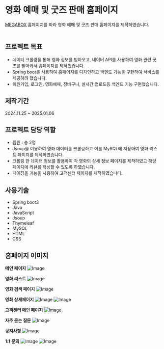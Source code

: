 # 영화 예매 및 굿즈 판매 홈페이지
[MEGABOX](https://www.megabox.co.kr/?NaPm=ct%3Dm9zn011t%7Cci%3Dcheckout%7Ctr%3Dds%7Ctrx%3Dnull%7Chk%3Dda178c1814fed8dbb20714e5f5a716b44f7a913b) 홈페이지를 따라 영화 예매 및 굿즈 판매 홈페이지를 제작하였습니다. <br><br>

## 프로젝트 목표
- 데이터 크롤링을 통해 영화 정보를 받아오고, 네이버 API를 사용하여 영화 관련 굿즈를 받아와서 홈페이지를 제작했습니다.
- Spring boot를 사용하여 홈페이지를 디자인하고 백엔드 기능을 구현하여 서비스를 제공하려 했습니다.
- 회원가입, 로그인, 영화예매, 장바구니, 실시간 업로드등 백엔드 기능 구현했습니다.

## 제작기간
2024.11.25 ~ 2025.01.06

## 프로젝트 담당 역할
- 팀원 : 총 2명
- Jsoup을 이용하여 영화 데이터를 크롤링하고 이를 MySQL에 저장하여 영화 리스트 페이지를 제작하였습니다.
- 크롤링 한 데이터 정보를 활용하여 각 영화의 상세 정보 페이지를 제작하였고 해당 페이지에 리뷰를 작성할 수 있도록 하였습니다.
- 페이징을 기능을 사용하여 고객센터 페이지를 제작하였습니다.

## 사용기술
- Spring boot3
- Java
- JavaScript
- Jsoup
- Thymeleaf
- MySQL
- HTML
- CSS

## 홈페이지 이미지

**메인 페이지**
![Image](https://github.com/user-attachments/assets/281ecc57-cee7-4b0d-8d65-ebbcb83ab734)

**영화 리스트**
![Image](https://github.com/user-attachments/assets/46346ee7-c5bb-48c6-a1eb-26db28f9adbc)

**영화 검색 페이지**
![Image](https://github.com/user-attachments/assets/6a6f0496-f72e-453e-8843-ee4e7b5ab490)

**영화 상세페이지**
![Image](https://github.com/user-attachments/assets/267205b7-22de-4148-a3d8-2fdf558782c0)
![Image](https://github.com/user-attachments/assets/35c69af6-667c-4418-9b23-e2da037d7d89)

**고객센터 메인 페이지**
![Image](https://github.com/user-attachments/assets/eba5955e-7dfe-4553-94a7-f5e456b5235d)

**자주 묻는 질문**
![Image](https://github.com/user-attachments/assets/723999be-f9af-42ec-b6c2-c16196b01b40)

**공지사항**
![Image](https://github.com/user-attachments/assets/56341364-16f4-4cb2-a3df-5dc1a790b5cf)

**1:1 문의**
![Image](https://github.com/user-attachments/assets/2b93ca77-b011-4871-a248-d08d1be818a8)
![Image](https://github.com/user-attachments/assets/ffdd9081-e0ec-4e20-b383-a0a38ab668c6)
